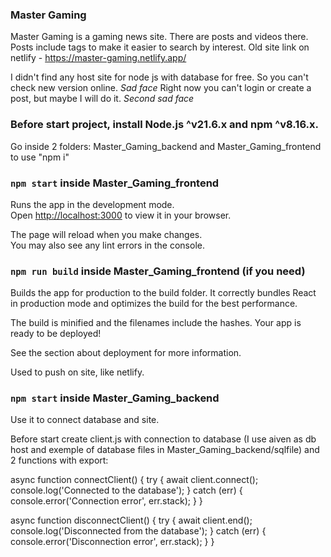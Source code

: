 ### Master Gaming

Master Gaming is a gaming news site. There are posts and videos there. Posts include tags to make it easier to search by interest.
Old site link on netlify - https://master-gaming.netlify.app/ 

I didn't find any host site for node js with database for free. So you can't check new version online. *Sad face*
Right now you can't login or create a post, but maybe I will do it. *Second sad face*
### Before start project, install Node.js ^v21.6.x and npm ^v8.16.x.

Go inside 2 folders: Master_Gaming_backend and Master_Gaming_frontend to use "npm i"

### `npm start` inside Master_Gaming_frontend

Runs the app in the development mode.\
Open [http://localhost:3000](http://localhost:3000) to view it in your browser.

The page will reload when you make changes.\
You may also see any lint errors in the console.

### `npm run build` inside Master_Gaming_frontend (if you need)

Builds the app for production to the build folder.
It correctly bundles React in production mode and optimizes the build for the best performance.

The build is minified and the filenames include the hashes.
Your app is ready to be deployed!

See the section about deployment for more information.

Used to push on site, like netlify.

### `npm start` inside Master_Gaming_backend

Use it to connect database and site.

Before start create client.js with connection to database (I use aiven as db host and exemple of database files in Master_Gaming_backend/sqlfile) and 2 functions with export:

async function connectClient() {
    try {
        await client.connect();
        console.log('Connected to the database');
    } catch (err) {
        console.error('Connection error', err.stack);
    }
}

async function disconnectClient() {
    try {
        await client.end();
        console.log('Disconnected from the database');
    } catch (err) {
        console.error('Disconnection error', err.stack);
    }
}
